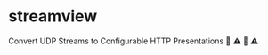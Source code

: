 # streamview
Convert UDP Streams to Configurable HTTP Presentations
:construction: :warning:	 :construction: :warning:
